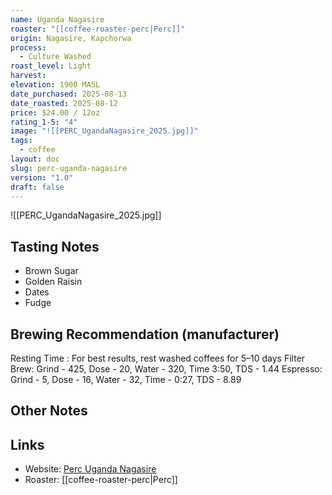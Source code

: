 ```yaml
---
name: Uganda Nagasire
roaster: "[[coffee-roaster-perc|Perc]]"
origin: Nagasire, Kapchorwa
process:
  - Culture Washed
roast_level: Light
harvest:
elevation: 1900 MASL
date_purchased: 2025-08-13
date_roasted: 2025-08-12
price: $24.00 / 12oz
rating_1-5: "4"
image: "![[PERC_UgandaNagasire_2025.jpg]]"
tags:
  - coffee
layout: doc
slug: perc-uganda-nagasire
version: "1.0"
draft: false
---
```

![[PERC_UgandaNagasire_2025.jpg]]

## Tasting Notes
- Brown Sugar
- Golden Raisin
- Dates
- Fudge

## Brewing Recommendation (manufacturer)
Resting Time : For best results, rest washed coffees for 5–10 days
Filter Brew: Grind - 425, Dose - 20, Water - 320, Time 3:50, TDS - 1.44
Espresso: Grind - 5, Dose - 16, Water - 32, Time - 0:27, TDS - 8.89

## Other Notes


## Links
- Website: [Perc Uganda Nagasire](https://perccoffee.com/products/uganda-nagasire?variant=51500360827194)
- Roaster: [[coffee-roaster-perc|Perc]]
